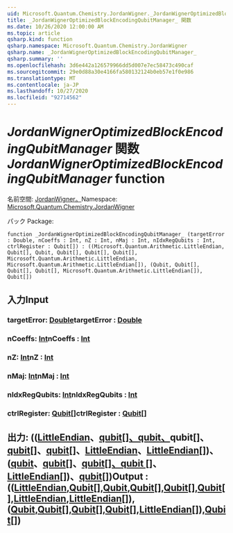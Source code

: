 ```yaml
---
uid: Microsoft.Quantum.Chemistry.JordanWigner._JordanWignerOptimizedBlockEncodingQubitManager_
title: _JordanWignerOptimizedBlockEncodingQubitManager_ 関数
ms.date: 10/26/2020 12:00:00 AM
ms.topic: article
qsharp.kind: function
qsharp.namespace: Microsoft.Quantum.Chemistry.JordanWigner
qsharp.name: _JordanWignerOptimizedBlockEncodingQubitManager_
qsharp.summary: ''
ms.openlocfilehash: 3d6e442a126579966dd5d007e7ec58473c490caf
ms.sourcegitcommit: 29e0d88a30e4166fa580132124b0eb57e1f0e986
ms.translationtype: MT
ms.contentlocale: ja-JP
ms.lasthandoff: 10/27/2020
ms.locfileid: "92714562"
---
```

# <a name="_jordanwigneroptimizedblockencodingqubitmanager_-function"></a><span data-ttu-id="2b320-102">_JordanWignerOptimizedBlockEncodingQubitManager_ 関数</span><span class="sxs-lookup"><span data-stu-id="2b320-102">_JordanWignerOptimizedBlockEncodingQubitManager_ function</span></span>

<span data-ttu-id="2b320-103">名前空間: [JordanWigner。](xref:Microsoft.Quantum.Chemistry.JordanWigner)</span><span class="sxs-lookup"><span data-stu-id="2b320-103">Namespace: [Microsoft.Quantum.Chemistry.JordanWigner](xref:Microsoft.Quantum.Chemistry.JordanWigner)</span></span>

<span data-ttu-id="2b320-104">パック [](https://nuget.org/packages/)</span><span class="sxs-lookup"><span data-stu-id="2b320-104">Package: [](https://nuget.org/packages/)</span></span>




```qsharp
function _JordanWignerOptimizedBlockEncodingQubitManager_ (targetError : Double, nCoeffs : Int, nZ : Int, nMaj : Int, nIdxRegQubits : Int, ctrlRegister : Qubit[]) : ((Microsoft.Quantum.Arithmetic.LittleEndian, Qubit[], Qubit, Qubit[], Qubit[], Qubit[], Microsoft.Quantum.Arithmetic.LittleEndian, Microsoft.Quantum.Arithmetic.LittleEndian[]), (Qubit, Qubit[], Qubit[], Qubit[], Microsoft.Quantum.Arithmetic.LittleEndian[]), Qubit[])
```


## <a name="input"></a><span data-ttu-id="2b320-105">入力</span><span class="sxs-lookup"><span data-stu-id="2b320-105">Input</span></span>

### <a name="targeterror--double"></a><span data-ttu-id="2b320-106">targetError: [Double](xref:microsoft.quantum.lang-ref.double)</span><span class="sxs-lookup"><span data-stu-id="2b320-106">targetError : [Double](xref:microsoft.quantum.lang-ref.double)</span></span>




### <a name="ncoeffs--int"></a><span data-ttu-id="2b320-107">nCoeffs: [Int](xref:microsoft.quantum.lang-ref.int)</span><span class="sxs-lookup"><span data-stu-id="2b320-107">nCoeffs : [Int](xref:microsoft.quantum.lang-ref.int)</span></span>




### <a name="nz--int"></a><span data-ttu-id="2b320-108">nZ: [Int](xref:microsoft.quantum.lang-ref.int)</span><span class="sxs-lookup"><span data-stu-id="2b320-108">nZ : [Int](xref:microsoft.quantum.lang-ref.int)</span></span>




### <a name="nmaj--int"></a><span data-ttu-id="2b320-109">nMaj: [Int](xref:microsoft.quantum.lang-ref.int)</span><span class="sxs-lookup"><span data-stu-id="2b320-109">nMaj : [Int](xref:microsoft.quantum.lang-ref.int)</span></span>




### <a name="nidxregqubits--int"></a><span data-ttu-id="2b320-110">nIdxRegQubits: [Int](xref:microsoft.quantum.lang-ref.int)</span><span class="sxs-lookup"><span data-stu-id="2b320-110">nIdxRegQubits : [Int](xref:microsoft.quantum.lang-ref.int)</span></span>




### <a name="ctrlregister--qubit"></a><span data-ttu-id="2b320-111">ctrlRegister: [Qubit](xref:microsoft.quantum.lang-ref.qubit)[]</span><span class="sxs-lookup"><span data-stu-id="2b320-111">ctrlRegister : [Qubit](xref:microsoft.quantum.lang-ref.qubit)[]</span></span>





## <a name="output--littleendianqubitqubitqubitqubitqubitlittleendianlittleendianqubitqubitqubitqubitlittleendianqubit"></a><span data-ttu-id="2b320-112">出力: (([LittleEndian](xref:Microsoft.Quantum.Arithmetic.LittleEndian)、[qubit](xref:microsoft.quantum.lang-ref.qubit)[[]、qubit、](xref:microsoft.quantum.lang-ref.qubit)qubit[[](xref:microsoft.quantum.lang-ref.qubit)]、[qubit](xref:microsoft.quantum.lang-ref.qubit)[]、[qubit](xref:microsoft.quantum.lang-ref.qubit)[]、[LittleEndian](xref:Microsoft.Quantum.Arithmetic.LittleEndian)、[LittleEndian](xref:Microsoft.Quantum.Arithmetic.LittleEndian)[])、([qubit](xref:microsoft.quantum.lang-ref.qubit)、[qubit](xref:microsoft.quantum.lang-ref.qubit)[]、[qubit](xref:microsoft.quantum.lang-ref.qubit)[[]、qubit []](xref:microsoft.quantum.lang-ref.qubit)、[LittleEndian](xref:Microsoft.Quantum.Arithmetic.LittleEndian)[])、[qubit](xref:microsoft.quantum.lang-ref.qubit)[])</span><span class="sxs-lookup"><span data-stu-id="2b320-112">Output : (([LittleEndian](xref:Microsoft.Quantum.Arithmetic.LittleEndian),[Qubit](xref:microsoft.quantum.lang-ref.qubit)[],[Qubit](xref:microsoft.quantum.lang-ref.qubit),[Qubit](xref:microsoft.quantum.lang-ref.qubit)[],[Qubit](xref:microsoft.quantum.lang-ref.qubit)[],[Qubit](xref:microsoft.quantum.lang-ref.qubit)[],[LittleEndian](xref:Microsoft.Quantum.Arithmetic.LittleEndian),[LittleEndian](xref:Microsoft.Quantum.Arithmetic.LittleEndian)[]),([Qubit](xref:microsoft.quantum.lang-ref.qubit),[Qubit](xref:microsoft.quantum.lang-ref.qubit)[],[Qubit](xref:microsoft.quantum.lang-ref.qubit)[],[Qubit](xref:microsoft.quantum.lang-ref.qubit)[],[LittleEndian](xref:Microsoft.Quantum.Arithmetic.LittleEndian)[]),[Qubit](xref:microsoft.quantum.lang-ref.qubit)[])</span></span>

